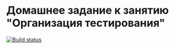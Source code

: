 # Домашнее задание к занятию "Организация тестирования"

[![Build status](https://ci.appveyor.com/api/projects/status/vd42hb2uxd0pgorw?svg=true)](https://ci.appveyor.com/project/kiotobat/e2e)
